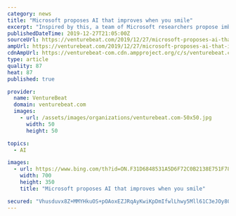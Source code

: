```yaml
---
category: news
title: "Microsoft proposes AI that improves when you smile"
excerpt: "Inspired by this, a team of Microsoft researchers propose imbuing reinforcement learning, an AI training technique that employs rewards to spur systems toward goals, with positive affect, which they assert might drive exploration useful in gathering experiences critical to learning. As the researchers explain, reinforcement learning is commonly ..."
publishedDateTime: 2019-12-27T21:05:00Z
sourceUrl: https://venturebeat.com/2019/12/27/microsoft-proposes-ai-that-improves-when-you-smile/
ampUrl: https://venturebeat.com/2019/12/27/microsoft-proposes-ai-that-improves-when-you-smile/amp/
cdnAmpUrl: https://venturebeat-com.cdn.ampproject.org/c/s/venturebeat.com/2019/12/27/microsoft-proposes-ai-that-improves-when-you-smile/amp/
type: article
quality: 87
heat: 87
published: true

provider:
  name: VentureBeat
  domain: venturebeat.com
  images:
    - url: /assets/images/organizations/venturebeat.com-50x50.jpg
      width: 50
      height: 50

topics:
  - AI

images:
  - url: https://www.bing.com/th?id=ON.F31D6848531A5D6F72C0B2138E751F78
    width: 700
    height: 350
    title: "Microsoft proposes AI that improves when you smile"

secured: "Vhusduvx8Z+MMYHkuOS+pOAoxEZJRqAyKwiKpDmIfwlLhwy5Mll61C3eJOy80/UzwVE8OnKkAuCjlBOQ8WYqNdTwy1WPdyXSG0qu5NzV7XjfTSahKX6i0QeAz0nr1S1ereYuHUwRgWps+Dgntnch/SynQtmrcCjVcwsI7Oe/SWfArpZsQfZXkNd374g9X1NLpa0r8Xjujap2cOa+SNjO4NBL+t+V0VHjZPeNtnshodPZtPp6md1FV62a89VXLSFixrjM7dh/2/8uGQepdw4rMg==;zTEe1QozTbkvA4K3yfw1Pg=="
---
```


